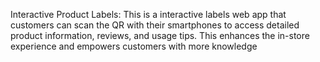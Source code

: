Interactive Product Labels: This is a interactive labels web app that customers can scan the QR with their smartphones to access detailed product information, reviews, and usage tips. This enhances the in-store experience and empowers customers with more knowledge

